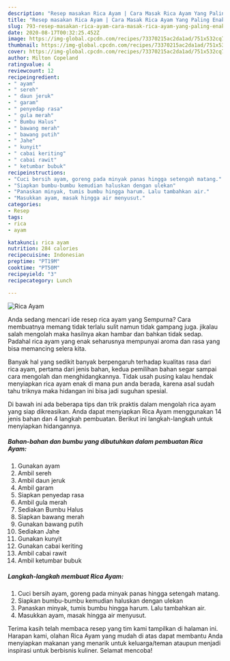 ```yaml
---
description: "Resep masakan Rica Ayam | Cara Masak Rica Ayam Yang Paling Enak"
title: "Resep masakan Rica Ayam | Cara Masak Rica Ayam Yang Paling Enak"
slug: 793-resep-masakan-rica-ayam-cara-masak-rica-ayam-yang-paling-enak
date: 2020-08-17T00:32:25.452Z
image: https://img-global.cpcdn.com/recipes/73370215ac2da1ad/751x532cq70/rica-ayam-foto-resep-utama.jpg
thumbnail: https://img-global.cpcdn.com/recipes/73370215ac2da1ad/751x532cq70/rica-ayam-foto-resep-utama.jpg
cover: https://img-global.cpcdn.com/recipes/73370215ac2da1ad/751x532cq70/rica-ayam-foto-resep-utama.jpg
author: Milton Copeland
ratingvalue: 4
reviewcount: 12
recipeingredient:
- " ayam"
- " sereh"
- " daun jeruk"
- " garam"
- " penyedap rasa"
- " gula merah"
- " Bumbu Halus"
- " bawang merah"
- " bawang putih"
- " Jahe"
- " kunyit"
- " cabai keriting"
- " cabai rawit"
- " ketumbar bubuk"
recipeinstructions:
- "Cuci bersih ayam, goreng pada minyak panas hingga setengah matang."
- "Siapkan bumbu-bumbu kemudian haluskan dengan ulekan"
- "Panaskan minyak, tumis bumbu hingga harum. Lalu tambahkan air."
- "Masukkan ayam, masak hingga air menyusut."
categories:
- Resep
tags:
- rica
- ayam

katakunci: rica ayam 
nutrition: 284 calories
recipecuisine: Indonesian
preptime: "PT19M"
cooktime: "PT50M"
recipeyield: "3"
recipecategory: Lunch

---
```



![Rica Ayam](https://img-global.cpcdn.com/recipes/73370215ac2da1ad/751x532cq70/rica-ayam-foto-resep-utama.jpg)

Anda sedang mencari ide resep rica ayam yang Sempurna? Cara membuatnya memang tidak terlalu sulit namun tidak gampang juga. jikalau salah mengolah maka hasilnya akan hambar dan bahkan tidak sedap. Padahal rica ayam yang enak seharusnya mempunyai aroma dan rasa yang bisa memancing selera kita.



Banyak hal yang sedikit banyak berpengaruh terhadap kualitas rasa dari rica ayam, pertama dari jenis bahan, kedua pemilihan bahan segar sampai cara mengolah dan menghidangkannya. Tidak usah pusing kalau hendak menyiapkan rica ayam enak di mana pun anda berada, karena asal sudah tahu triknya maka hidangan ini bisa jadi suguhan spesial.


Di bawah ini ada beberapa tips dan trik praktis dalam mengolah rica ayam yang siap dikreasikan. Anda dapat menyiapkan Rica Ayam menggunakan 14 jenis bahan dan 4 langkah pembuatan. Berikut ini langkah-langkah untuk menyiapkan hidangannya.

<!--inarticleads1-->

##### Bahan-bahan dan bumbu yang dibutuhkan dalam pembuatan Rica Ayam:

1. Gunakan  ayam
1. Ambil  sereh
1. Ambil  daun jeruk
1. Ambil  garam
1. Siapkan  penyedap rasa
1. Ambil  gula merah
1. Sediakan  Bumbu Halus
1. Siapkan  bawang merah
1. Gunakan  bawang putih
1. Sediakan  Jahe
1. Gunakan  kunyit
1. Gunakan  cabai keriting
1. Ambil  cabai rawit
1. Ambil  ketumbar bubuk




<!--inarticleads2-->

##### Langkah-langkah membuat Rica Ayam:

1. Cuci bersih ayam, goreng pada minyak panas hingga setengah matang.
1. Siapkan bumbu-bumbu kemudian haluskan dengan ulekan
1. Panaskan minyak, tumis bumbu hingga harum. Lalu tambahkan air.
1. Masukkan ayam, masak hingga air menyusut.




Terima kasih telah membaca resep yang tim kami tampilkan di halaman ini. Harapan kami, olahan Rica Ayam yang mudah di atas dapat membantu Anda menyiapkan makanan yang menarik untuk keluarga/teman ataupun menjadi inspirasi untuk berbisnis kuliner. Selamat mencoba!
